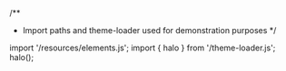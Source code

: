 <!--
type: template
name: datetime-picker
-->
/**
 * Import paths and theme-loader used for demonstration purposes
 */

import '/resources/elements.js';
import { halo } from '/theme-loader.js';
halo();
